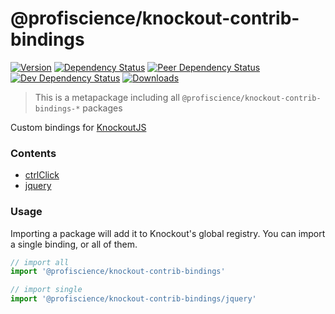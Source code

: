 # @profiscience/knockout-contrib-bindings

[![Version][npm-version-shield]][npm]
[![Dependency Status][david-dm-shield]][david-dm]
[![Peer Dependency Status][david-dm-peer-shield]][david-dm-peer]
[![Dev Dependency Status][david-dm-dev-shield]][david-dm-dev]
[![Downloads][npm-stats-shield]][npm-stats]

> This is a metapackage including all `@profiscience/knockout-contrib-bindings-*` packages

Custom bindings for [KnockoutJS][]

<!-- TOC -->
### Contents
- [ctrlClick](../bindings.ctrlClick)
- [jquery](../bindings.jquery)
<!-- /TOC -->

### Usage

Importing a package will add it to Knockout's global registry. You can import a single binding, or all of them.

```javascript
// import all
import '@profiscience/knockout-contrib-bindings'

// import single
import '@profiscience/knockout-contrib-bindings/jquery'
```

[KnockoutJS]: https://knockoutjs.com

[david-dm]: https://david-dm.org/Profiscience/knockout-contrib?path=packages/bindings
[david-dm-shield]: https://david-dm.org/Profiscience/knockout-contrib/status.svg?path=packages/bindings

[david-dm-peer]: https://david-dm.org/Profiscience/knockout-contrib?path=packages/bindings&type=peer
[david-dm-peer-shield]: https://david-dm.org/Profiscience/knockout-contrib/peer-status.svg?path=packages/bindings

[david-dm-dev]: https://david-dm.org/Profiscience/knockout-contrib?path=packages/bindings&type=dev
[david-dm-dev-shield]: https://david-dm.org/Profiscience/knockout-contrib/dev-status.svg?path=packages/bindings

[npm]: https://www.npmjs.com/package/@profiscience/knockout-contrib-bindings
[npm-version-shield]: https://img.shields.io/npm/v/@profiscience/knockout-contrib-bindings.svg

[npm-stats]: http://npm-stat.com/charts.html?package=@profiscience/knockout-contrib-bindings&author=&from=&to=
[npm-stats-shield]: https://img.shields.io/npm/dt/@profiscience/knockout-contrib-bindings.svg?maxAge=2592000